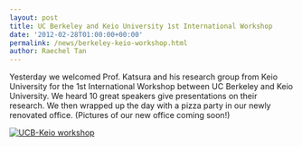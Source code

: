 ```yaml
---
layout: post
title: UC Berkeley and Keio University 1st International Workshop
date: '2012-02-28T01:00:00+00:00'
permalink: /news/berkeley-keio-workshop.html
author: Raechel Tan
---
```

<p>Yesterday we welcomed Prof. Katsura and his research group from Keio University for the 1st International Workshop between UC Berkeley and Keio University. We heard 10 great speakers give presentations on their research. We then wrapped up the day with a pizza party in our newly renovated office. (Pictures of our new office coming soon!)</p>
<a href="{{ site.baseurl }}/assets/images/posts/UCB-Keio-WS2012.jpg" ><img src="{{ site.baseurl }}/assets/images/posts/UCB-Keio-WS2012.jpg" alt="UCB-Keio workshop" border="0"></a>

